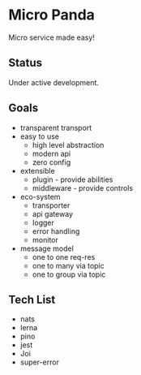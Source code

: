 # Micro Panda

Micro service made easy!

## Status

Under active development.

## Goals

- transparent transport
- easy to use
  - high level abstraction
  - modern api
  - zero config
- extensible
  - plugin - provide abilities
  - middleware - provide controls
- eco-system
  - transporter
  - api gateway
  - logger
  - error handling
  - monitor
- message model
  - one to one req-res
  - one to many via topic
  - one to group via topic

## Tech List

- nats
- lerna
- pino
- jest
- Joi
- super-error